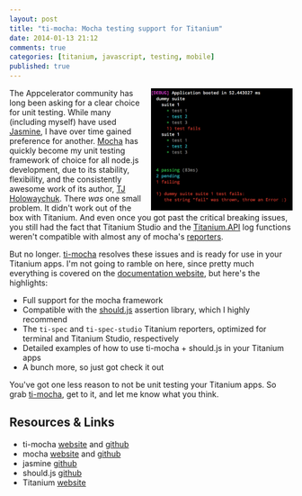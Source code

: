 ```yaml
---
layout: post
title: "ti-mocha: Mocha testing support for Titanium"
date: 2014-01-13 21:12
comments: true
categories: [titanium, javascript, testing, mobile]
published: true
---
```


<a class="fancybox.iframe" href="/images/timocha.png" ><img src="/images/timocha.png" style="width:50%; float:right; margin-left:10px;"></a>

The Appcelerator community has long been asking for a clear choice for unit testing. While many (including myself) have used [Jasmine](https://github.com/pivotal/jasmine), I have over time gained preference for another. [Mocha](http://visionmedia.github.io/mocha/) has quickly become my unit testing framework of choice for all node.js development, due to its stability, flexibility, and the consistently awesome work of its author, [TJ Holowaychuk](https://github.com/visionmedia). There _was_ one small problem. <!-- more -->It didn't work out of the box with Titanium. And even once you got past the critical breaking issues, you still had the fact that Titanium Studio and the [Titanium.API](http://docs.appcelerator.com/titanium/latest/#!/api/Titanium.API) log functions weren't compatible with almost any of mocha's [reporters](http://visionmedia.github.io/mocha/#reporters).

But no longer. [ti-mocha](https://github.com/tonylukasavage/ti-mocha) resolves these issues and is ready for use in your Titanium apps. I'm not going to ramble on here, since pretty much everything is covered on the [documentation website](http://tonylukasavage.com/ti-mocha/), but here's the highlights:

* Full support for the mocha framework
* Compatible with the [should.js](https://github.com/visionmedia/should.js/) assertion library, which I highly recommend
* The `ti-spec` and `ti-spec-studio` Titanium reporters, optimized for terminal and Titanium Studio, respectively
* Detailed examples of how to use ti-mocha + should.js in your Titanium apps
* A bunch more, so just got check it out

You've got one less reason to not be unit testing your Titanium apps. So grab [ti-mocha](http://tonylukasavage.com/ti-mocha/), get to it, and let me know what you think.

## Resources & Links

* ti-mocha [website](http://tonylukasavage.com/ti-mocha/) and [github](https://github.com/tonylukasavage/ti-mocha)
* mocha [website](http://visionmedia.github.io/mocha/) and [github](https://github.com/visionmedia/mocha)
* jasmine [github](https://github.com/pivotal/jasmine)
* should.js [github](https://github.com/visionmedia/should.js/)
* Titanium [website](http://www.appcelerator.com/titanium/)
